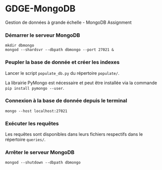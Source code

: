 # GDGE-MongoDB
Gestion de données à grande échelle - MongoDB Assignment

### Démarrer le serveur MongoDB
```
mkdir dbmongo
mongod --shardsvr --dbpath dbmongo --port 27021 &
```

### Peupler la base de donnée et créer les indexes
Lancer le script `populate_db.py` du répertoire `populate/`.

La librairie PyMongo est nécessaire et peut être installée via la commande `pip install pymongo --user`.

### Connexion à la base de donnée depuis le terminal
```
mongo --host localhost:27021
```

### Exécuter les requêtes
Les requêtes sont disponibles dans leurs fichiers respectifs dans le répertoire `queries/`.

### Arrêter le serveur MongoDB
```
mongod --shutdown --dbpath dbmongo
```
